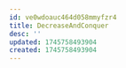 ```yaml
---
id: ve0wdoauc464d058mmyfzr4
title: DecreaseAndConquer
desc: ''
updated: 1745758493904
created: 1745758493904
---
```

